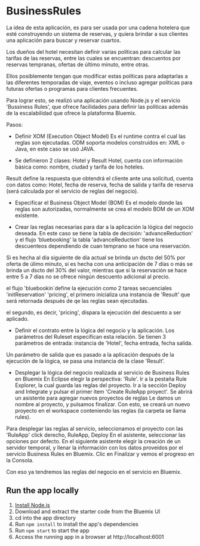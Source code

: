 # BusinessRules
La idea de esta aplicación, es para ser usada por 
una cadena hotelera que esté construyendo un sistema de 
reservas, y quiera brindar a sus clientes una aplicación 
para buscar y reservar cuartos.

Los dueños del hotel necesitan definir varias políticas
para calcular las tarifas de las reservas, entre las cuales
se encuentran: descuentos por reservas tempranas, ofertas 
de último minuto, entre otras.

Ellos posiblemente tengan que modificar estas políticas para
adaptarlas a las diferentes temporadas de viaje, eventos o
incluso agregar políticas para futuras ofertas o programas 
para clientes frecuentes.

Para lograr esto, se realizó una aplicación usando Node.js
y el servicio 'Bussiness Rules', que ofrece facilidades 
para definir las políticas además de la escalabilidad que 
ofrece la plataforma Bluemix.

Pasos:
- Definir XOM (Execution Object Model)
Es el runtime contra el cual las reglas son ejecutadas.
ODM soporta modelos construidos en: XML o Java, en este
caso se usó JAVA.

- Se definieron 2 clases: Hotel y Result
Hotel, cuenta con información básica como: nombre, ciudad
y tarifa de los hoteles.

Result define la respuesta que obtendrá el cliente ante una
solicitud, cuenta con datos como: Hotel, fecha de reserva,
fecha de salida y tarifa de reserva (será calculada por
el servicio de reglas del negocio).

- Especificar el Business Object Model (BOM)
Es el modelo donde las reglas son autorizadas, normalmente
se crea el modelo BOM de un XOM existente.

- Crear las reglas necesarias para dar a la aplicación la
lógica del negocio deseada.
En este caso se tiene la tabla de decisión: 'advanceReduction'
y el flujo 'bluebooking' 
la tabla 'advanceReduction' tiene los descuenteos dependiendo
de cuan temprano se hace una reservación.

Si es hecha al día siguiente de día actual se brinda un dscto
del 50% por oferta de úlimo minuto, si es hecha con una
anticipación de 7 días o más se brinda un dscto del 30% del
valor, mientras que si la reservación se hace entre 5 a 7
días no se ofrece ningún descuento adicional al precio.

el flujo 'bluebookin´define la ejecución como 2 tareas 
secuenciales 'initReservation' 'pricing', el primero 
inicializa una instancia de 'Result' que será retornada
después de qe las reglas sean ejecutadas.

el segundo, es decir, 'pricing', dispara la ejecución del 
descuento a ser aplicado.

- Definir el contrato entre la lógica del negocio y la
aplicación.
Los parámetros del Ruleset especifican esta relación.
Se tienen 3 parámetros de entrada:
instancia de 'Hotel', fecha entrada, fecha salida.

Un parámetro de salida que es pasado a la aplicación después
de la ejecución de la lógica, se pasa una instancia de la
clase 'Result'.

- Desplegar la lógica del negocio realizada al servicio de
Business Rules en Bluemix
En Eclipse elegir la perspectiva: 'Rule'.
Ir a la pestaña Rule Explorer, la cual guarda las reglas del
proyecto.
Ir a la sección Deploy and Integrate y pulsar el primer item
'Create RuleApp proyect'.
Se abrirá un asistente para agregar nuevos proyectos de reglas
Le damos un nombre al proyecto, y pulsamos finalizar.
Con esto, se creará un nuevo proyecto en el workspace
conteniendo las reglas (la carpeta se llama rules).

Para desplegar las reglas al servicio, seleccionamos
el proyecto con las 'RuleApp' click derecho, RuleApp, Deploy
En el asistente, seleccionar las opciones por defecto.
En el siguiente asistente elegir la creación de un servidor
temporal, y llenar la información con los datos proveídos
por el servicio Business Rules en Bluemix.
Clic en Finalizar y vemos el progreso en la Consola.

Con eso ya tendremos las reglas del negocio en el servicio
en Bluemix.

## Run the app locally

1. [Install Node.js][]
2. Download and extract the starter code from the Bluemix UI
3. cd into the app directory
4. Run `npm install` to install the app's dependencies
5. Run `npm start` to start the app
6. Access the running app in a browser at http://localhost:6001

[Install Node.js]: https://nodejs.org/en/download/


